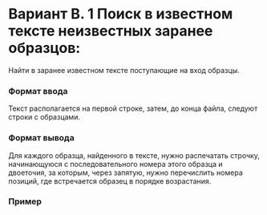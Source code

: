 # Вариант B. 1 Поиск в известном тексте неизвестных заранее образцов:

Найти в заранее известном тексте поступающие на вход образцы.

### Формат ввода

Текст располагается на первой строке, затем, до конца файла, следуют строки с образцами.

### Формат вывода

Для каждого образца, найденного в тексте, нужно распечатать строчку, начинающуюся с последовательного номера этого образца и двоеточия, за которым, через запятую, нужно перечислить номера позиций, где встречается образец в порядке возрастания.

### Пример 
